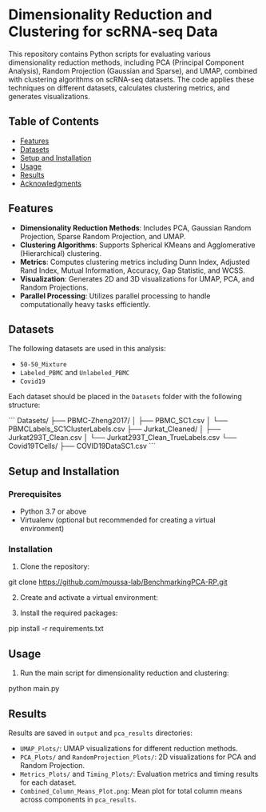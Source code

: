 # Dimensionality Reduction and Clustering for scRNA-seq Data

This repository contains Python scripts for evaluating various dimensionality reduction methods, including PCA (Principal Component Analysis), Random Projection (Gaussian and Sparse), and UMAP, combined with clustering algorithms on scRNA-seq datasets. The code applies these techniques on different datasets, calculates clustering metrics, and generates visualizations.

## Table of Contents
- [Features](#features)
- [Datasets](#datasets)
- [Setup and Installation](#setup-and-installation)
- [Usage](#usage)
- [Results](#results)
- [Acknowledgments](#acknowledgments)

## Features

- **Dimensionality Reduction Methods**: Includes PCA, Gaussian Random Projection, Sparse Random Projection, and UMAP.
- **Clustering Algorithms**: Supports Spherical KMeans and Agglomerative (Hierarchical) clustering.
- **Metrics**: Computes clustering metrics including Dunn Index, Adjusted Rand Index, Mutual Information, Accuracy, Gap Statistic, and WCSS.
- **Visualization**: Generates 2D and 3D visualizations for UMAP, PCA, and Random Projections.
- **Parallel Processing**: Utilizes parallel processing to handle computationally heavy tasks efficiently.

## Datasets

The following datasets are used in this analysis:
- `50-50_Mixture`
- `Labeled_PBMC` and `Unlabeled_PBMC`
- `Covid19`

Each dataset should be placed in the `Datasets` folder with the following structure:

\```
Datasets/
├── PBMC-Zheng2017/
│   ├── PBMC_SC1.csv
│   └── PBMCLabels_SC1ClusterLabels.csv
├── Jurkat_Cleaned/
│   ├── Jurkat293T_Clean.csv
│   └── Jurkat293T_Clean_TrueLabels.csv
└── Covid19TCells/
    ├── COVID19DataSC1.csv
\```

## Setup and Installation

### Prerequisites

- Python 3.7 or above
- Virtualenv (optional but recommended for creating a virtual environment)

### Installation

1. Clone the repository:

git clone https://github.com/moussa-lab/BenchmarkingPCA-RP.git

2. Create and activate a virtual environment:

3. Install the required packages:

pip install -r requirements.txt

## Usage

1. Run the main script for dimensionality reduction and clustering:

python main.py

## Results

Results are saved in `output` and `pca_results` directories:
- `UMAP_Plots/`: UMAP visualizations for different reduction methods.
- `PCA_Plots/` and `RandomProjection_Plots/`: 2D visualizations for PCA and Random Projection.
- `Metrics_Plots/` and `Timing_Plots/`: Evaluation metrics and timing results for each dataset.
- `Combined_Column_Means_Plot.png`: Mean plot for total column means across components in `pca_results`.

